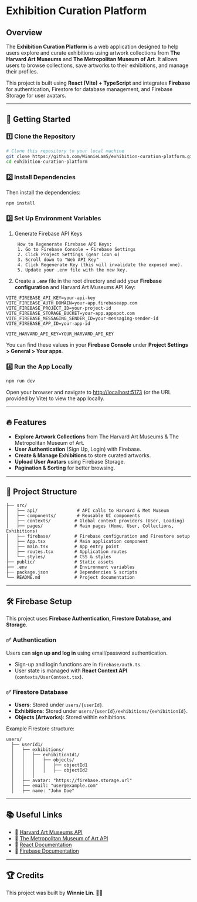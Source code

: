 # Exhibition Curation Platform

## Overview
The **Exhibition Curation Platform** is a web application designed to help users explore and curate exhibitions using artwork collections from **The Harvard Art Museums** and **The Metropolitan Museum of Art**. It allows users to browse collections, save artworks to their exhibitions, and manage their profiles.

This project is built using **React (Vite) + TypeScript** and integrates **Firebase** for authentication, Firestore for database management, and Firebase Storage for user avatars.

---

## 🚀 Getting Started

### 1️⃣ Clone the Repository
```sh
# Clone this repository to your local machine
git clone https://github.com/WinnieLamS/exhibition-curation-platform.git
cd exhibition-curation-platform
```

### 2️⃣ Install Dependencies

Then install the dependencies:
```sh
npm install
```
### 3️⃣ Set Up Environment Variables
1. Generate Firebase API Keys

        How to Regenerate Firebase API Keys:
        1. Go to Firebase Console → Firebase Settings
        2. Click Project Settings (gear icon ⚙️)
        3. Scroll down to "Web API Key"
        4. Click Regenerate Key (this will invalidate the exposed one).
        5. Update your .env file with the new key.

2. Create a **`.env`** file in the root directory and add your **Firebase configuration** and Harvard Art Museums API Key:
```env
VITE_FIREBASE_API_KEY=your-api-key
VITE_FIREBASE_AUTH_DOMAIN=your-app.firebaseapp.com
VITE_FIREBASE_PROJECT_ID=your-project-id
VITE_FIREBASE_STORAGE_BUCKET=your-app.appspot.com
VITE_FIREBASE_MESSAGING_SENDER_ID=your-messaging-sender-id
VITE_FIREBASE_APP_ID=your-app-id

VITE_HARVARD_API_KEY=YOUR_HARVARD_API_KEY
```
You can find these values in your **Firebase Console** under **Project Settings > General > Your apps**.


### 4️⃣ Run the App Locally
```sh
npm run dev
```
Open your browser and navigate to [http://localhost:5173](http://localhost:5173) (or the URL provided by Vite) to view the app locally.

---

## 🔥 Features
- **Explore Artwork Collections** from The Harvard Art Museums & The Metropolitan Museum of Art.
- **User Authentication** (Sign Up, Login) with Firebase.
- **Create & Manage Exhibitions** to store curated artworks.
- **Upload User Avatars** using Firebase Storage.
- **Pagination & Sorting** for better browsing.

---

## 🔧 Project Structure
```
├── src/
│   ├── api/               # API calls to Harvard & Met Museum
│   ├── components/        # Reusable UI components
│   ├── contexts/         # Global context providers (User, Loading)
│   ├── pages/            # Main pages (Home, User, Collections, Exhibitions)
│   ├── firebase/         # Firebase configuration and Firestore setup
│   ├── App.tsx           # Main application component
│   ├── main.tsx          # App entry point
│   ├── routes.tsx        # Application routes
│   └── styles/           # CSS & styles
├── public/               # Static assets
├── .env                  # Environment variables
├── package.json          # Dependencies & scripts
└── README.md             # Project documentation
```

---

## 🛠 Firebase Setup
This project uses **Firebase Authentication, Firestore Database, and Storage**.

### ✅ Authentication
Users can **sign up and log in** using email/password authentication.
- Sign-up and login functions are in `firebase/auth.ts`.
- User state is managed with **React Context API** (`contexts/UserContext.tsx`).

### ✅ Firestore Database
- **Users**: Stored under `users/{userId}`.
- **Exhibitions**: Stored under `users/{userId}/exhibitions/{exhibitionId}`.
- **Objects (Artworks)**: Stored within exhibitions.

Example Firestore structure:
```
users/
  ├── userId1/
  │   ├── exhibitions/
  │   │   ├── exhibitionId1/
  │   │   │   ├── objects/
  │   │   │   │   ├── objectId1
  │   │   │   │   ├── objectId2
  │   │   │
  │   ├── avatar: "https://firebase.storage.url"
  │   ├── email: "user@example.com"
  │   ├── name: "John Doe"
```
---

## 📚 Useful Links
- 🔗 [Harvard Art Museums API](https://api.harvardartmuseums.org/)
- 🔗 [The Metropolitan Museum of Art API](https://metmuseum.github.io/)
- 🔗 [React Documentation](https://react.dev/)
- 🔗 [Firebase Documentation](https://firebase.google.com/docs)


---

## 🏆 Credits
This project was built by **Winnie Lin**. 🎨🚀
